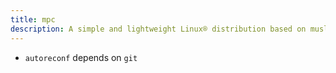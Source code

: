 ```yaml
---
title: mpc
description: A simple and lightweight Linux® distribution based on musl libc and toybox
---
```


- `autoreconf` depends on `git`
